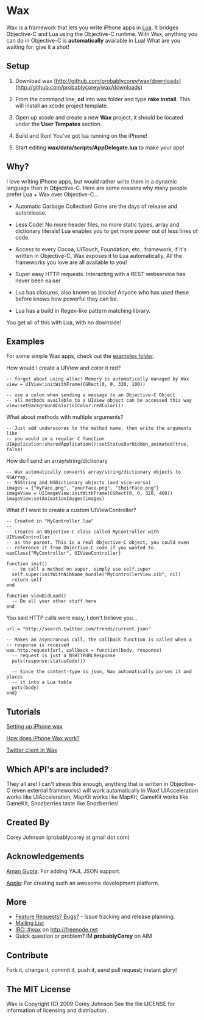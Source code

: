 Wax
===

Wax is a framework that lets you write iPhone apps in [Lua](http://www.lua.org/about.html). It bridges Objective-C and Lua using the Objective-C runtime. With Wax, anything you can do in Objective-C is **automatically** available in Lua! What are you waiting for, give it a shot!

Setup
-----

1. Download wax [http://github.com/probablycorey/wax/downloads](http://github.com/probablycorey/wax/downloads)

2. From the command line, **cd** into wax folder and type **rake install**. This will install an xcode project template.

3. Open up xcode and create a new **Wax** project, it should be located under the **User Tempates** section. 

4. Build and Run! You've got lua running on the iPhone!

5. Start editing **wax/data/scripts/AppDelegate.lua** to make your app!

Why?
----

I love writing iPhone apps, but would rather write them in a dynamic language than in Objective-C. Here are some reasons why many people prefer Lua + Wax over Objective-C...

* Automatic Garbage Collection! Gone are the days of release and autorelease.

* Less Code! No more header files, no more static types, array and dictionary literals! Lua enables you to get more power out of less lines of code.

* Access to every Cocoa, UITouch, Foundation, etc.. framework, if it's written in Objective-C, Wax exposes it to Lua automatically. All the frameworks you love are all available to you!

* Super easy HTTP requests. Interacting with a REST webservice has never been eaiser

* Lua has closures, also known as blocks! Anyone who has used these before knows how powerful they can be.

* Lua has a build in Regex-like pattern matching library.


You get all of this with Lua, with no downside!

Examples
--------

For some simple Wax apps, check out the [examples folder](http://github.com/probablycorey/wax/tree/master/examples/).

How would I create a UIView and color it red?
    
    -- forget about using alloc! Memory is automatically managed by Wax
    view = UIView:initWithFrame(CGRect(0, 0, 320, 100))
    
    -- use a colon when sending a message to an Objective-C Object
    -- all methods available to a UIView object can be accessed this way
    view:setBackgroundColor(UIColor:redColor())

What about methods with multiple arguments?

    -- Just add underscores to the method name, then write the arguments like
    -- you would in a regular C function
    UIApplication:sharedApplication():setStatusBarHidden_animated(true, false)

How do I send an array/string/dictionary

    -- Wax automatically converts array/string/dictionary objects to NSArray,
    -- NSString and NSDictionary objects (and vice-versa)
    images = {"myFace.png", "yourFace.png", "theirFace.png"}
    imageView = UIImageView:initWithFrame(CGRect(0, 0, 320, 460))
    imageView:setAnimationImages(images)

What if I want to create a custom UIViewController?

    -- Created in "MyController.lua"
    --
    -- Creates an Objective-C class called MyController with UIViewController
    -- as the parent. This is a real Objective-C object, you could even 
    -- reference it from Objective-C code if you wanted to.
    waxClass{"MyController", UIViewController}

    function init()
      -- to call a method on super, simply use self.super
      self.super:initWithNibName_bundle("MyControllerView.xib", nil)
      return self
    end

    function viewDidLoad()
      -- Do all your other stuff here
    end
    
You said HTTP calls were easy, I don't believe you...

    url = "http://search.twitter.com/trends/current.json"
    
    -- Makes an asyncronous call, the callback function is called when a 
    -- response is received
    wax.http.request{url, callback = function(body, response)
      -- request is just a NSHTTPURLResponse
      puts(response:statusCode())
      
      -- Since the content-type is json, Wax automatically parses it and places
      -- it into a Lua table
      puts(body)       
    end}
    
Tutorials
---------

[Setting up iPhone wax](http://probablyinteractive.com/2009/10/18/Setting-up-iPhone-Wax.html)

[How does iPhone Wax work?](http://probablyinteractive.com/2009/10/19/How-does-iPhone-Wax-work.html)

[Twitter client in Wax](http://probablyinteractive.com/2009/10/20/Wax-talks-to-twitter.html)
    
Which API's are included?
-------------------------

They all are! I can't stress this enough, anything that is written in Objective-C (even external frameworks) will work automatically in Wax! UIAcceleration works like UIAcceleration, MapKit works like MapKit, GameKit works like GameKit, Snozberries taste like Snozberries!

Created By
----------
Corey Johnson (probablycorey at gmail dot com)

Acknowledgements
----------------

[Aman Gupta](http://github.com/tmm1): For adding YAJL JSON support.

[Apple](http://www.apple.com/iphone/): For creating such an awesome development platform.

More
----
* [Feature Requests? Bugs?](http://github.com/probablycorey/wax/issues) - Issue tracking and release planning.
* [Mailing List](http://groups.google.com/group/iphonewax)
* [IRC: #wax](irc://chat.freenode.net/#wax) on http://freenode.net
* Quick question or problem? IM **probablyCorey** on AIM

Contribute
----------
Fork it, change it, commit it, push it, send pull request; instant glory!


The MIT License
---------------
Wax is Copyright (C) 2009 Corey Johnson See the file LICENSE for information of licensing and distribution.